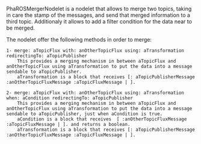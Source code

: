 PhaROSMergerNodelet is a nodelet that allows to merge two topics, taking in care the stamp of the messages,  and send that merged information to a third topic. Additionaly it allows to add a filter condition for the data near to be merged.


 The nodelet offer the following methods in order to merge:

	1- merge: aTopicFlux with: anOtherTopicFlux using: aTransformation redirectingTo: aTopicPublisher
		This provides a merging mechanism in between aTopicFlux and anOtherTopicFlux using aTransformation to put the data into a message sendable to aTopicPublisher.
		aTransformation is a block that receives [: aTopicPublisherMessage :anOtherTopicFluxMessage :aTopicFluxMessage | ]. 
		
	2- merge: aTopicFlux with: anOtherTopicFlux using: aTransformation when: aCondition redirectingTo: aTopicPublisher
		This provides a merging mechanism in between aTopicFlux and anOtherTopicFlux using aTransformation to put the data into a message sendable to aTopicPublisher, just when aCondition is true.
		aCondition is a block that receives  [ :anOtherTopicFluxMessage :aTopicFluxMessage | ]. and returns a boolean.
		aTransformation is a block that receives [: aTopicPublisherMessage :anOtherTopicFluxMessage :aTopicFluxMessage | ]. 




